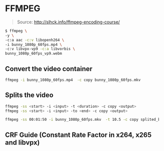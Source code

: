 # FFMPEG

> Source: <http://slhck.info/ffmpeg-encoding-course/>

```bash
$ ffmpeg \
-y \
-c:a aac -c:v libopenh264 \
-i bunny_1080p_60fps.mp4 \
-c:v libvpx-vp9 -c:a libvorbis \
bunny_1080p_60fps_vp9.webm
```

## Convert the video container

```bash
ffmpeg -i bunny_1080p_60fps.mp4  -c copy bunny_1080p_60fps.mkv
```

## Splits the video

```bash
ffmpeg -ss <start> -i <input> -t <duration> -c copy <output>
ffmpeg -ss <start> -i <input> -to <end> -c copy <output>
```

```bash
ffmpeg -ss 00:01:50 -i bunny_1080p_60fps.mkv  -t 10.5 -c copy splited_bunny_1080p_60fps.mkv
```

## CRF Guide (Constant Rate Factor in x264, x265 and libvpx)